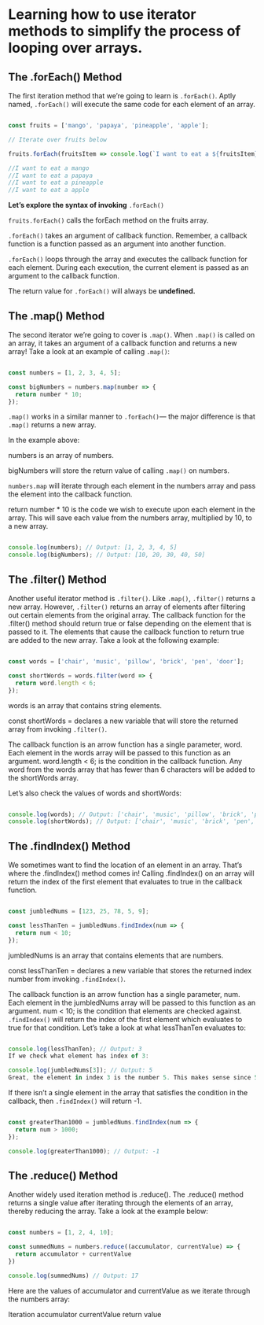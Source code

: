 # Learning how to use iterator methods to simplify the process of looping over arrays.

## The .forEach() Method

The first iteration method that we’re going to learn is `.forEach()`. Aptly named, `.forEach()` will execute the same code for each element of an array.

```javascript

const fruits = ['mango', 'papaya', 'pineapple', 'apple'];

// Iterate over fruits below

fruits.forEach(fruitsItem => console.log(`I want to eat a ${fruitsItem}`));

//I want to eat a mango
//I want to eat a papaya
//I want to eat a pineapple
//I want to eat a apple

```

**Let’s explore the syntax of invoking** `.forEach()`

`fruits.forEach()` calls the forEach method on the fruits array.

`.forEach()` takes an argument of callback function. Remember, a callback function is a function passed as an argument into another function.

`.forEach()` loops through the array and executes the callback function for each element. During each execution, the current element is passed as an argument to the callback function.

The return value for `.forEach()` will always be **undefined.**

## The .map() Method

The second iterator we’re going to cover is `.map()`. When `.map()` is called on an array, it takes an argument of a callback function and returns a new array! Take a look at an example of calling `.map()`:

```javascript

const numbers = [1, 2, 3, 4, 5]; 

const bigNumbers = numbers.map(number => {
  return number * 10;
});

```
`.map()` works in a similar manner to `.forEach()`— the major difference is that `.map()` returns a new array.

In the example above:

numbers is an array of numbers.

bigNumbers will store the return value of calling `.map()` on numbers.

`numbers.map` will iterate through each element in the numbers array and pass the element into the callback function.

return number * 10 is the code we wish to execute upon each element in the array. This will save each value from the numbers array, multiplied by 10, to a new array.

```javascript

console.log(numbers); // Output: [1, 2, 3, 4, 5]
console.log(bigNumbers); // Output: [10, 20, 30, 40, 50]

```

## The .filter() Method

Another useful iterator method is `.filter()`. Like `.map()`, `.filter()` returns a new array. However, `.filter()` returns an array of elements after filtering out certain elements from the original array. The callback function for the .filter() method should return true or false depending on the element that is passed to it. The elements that cause the callback function to return true are added to the new array. Take a look at the following example:

```javascript

const words = ['chair', 'music', 'pillow', 'brick', 'pen', 'door']; 

const shortWords = words.filter(word => {
  return word.length < 6;
});

```

words is an array that contains string elements.

const shortWords = declares a new variable that will store the returned array from invoking `.filter()`.

The callback function is an arrow function has a single parameter, word. Each element in the words array will be passed to this function as an argument.
word.length < 6; is the condition in the callback function. Any word from the words array that has fewer than 6 characters will be added to the shortWords array.

Let’s also check the values of words and shortWords:

```javascript

console.log(words); // Output: ['chair', 'music', 'pillow', 'brick', 'pen', 'door']; 
console.log(shortWords); // Output: ['chair', 'music', 'brick', 'pen', 'door']

```

## The .findIndex() Method

We sometimes want to find the location of an element in an array. That’s where the .findIndex() method comes in! Calling .findIndex() on an array will return the index of the first element that evaluates to true in the callback function.

```javascript

const jumbledNums = [123, 25, 78, 5, 9]; 

const lessThanTen = jumbledNums.findIndex(num => {
  return num < 10;
});

```

jumbledNums is an array that contains elements that are numbers.

const lessThanTen = declares a new variable that stores the returned index number from invoking `.findIndex()`.

The callback function is an arrow function has a single parameter, num. Each element in the jumbledNums array will be passed to this function as an argument.
num < 10; is the condition that elements are checked against. `.findIndex()` will return the index of the first element which evaluates to true for that condition.
Let’s take a look at what lessThanTen evaluates to:

```javascript

console.log(lessThanTen); // Output: 3 
If we check what element has index of 3:

console.log(jumbledNums[3]); // Output: 5
Great, the element in index 3 is the number 5. This makes sense since 5 is the first element that is less than 10.

```

If there isn’t a single element in the array that satisfies the condition in the callback, then `.findIndex()` will return -1.

```javascript

const greaterThan1000 = jumbledNums.findIndex(num => {
  return num > 1000;
});

console.log(greaterThan1000); // Output: -1

```

## The .reduce() Method

Another widely used iteration method is .reduce(). The .reduce() method returns a single value after iterating through the elements of an array, thereby reducing the array. Take a look at the example below:

```javascript

const numbers = [1, 2, 4, 10];

const summedNums = numbers.reduce((accumulator, currentValue) => {
  return accumulator + currentValue
})

console.log(summedNums) // Output: 17

```

Here are the values of accumulator and currentValue as we iterate through the numbers array:

Iteration	accumulator	currentValue	return value

